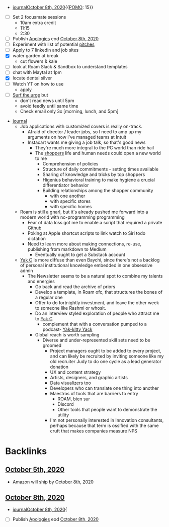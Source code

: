- [journal](<journal.md>)[October 8th, 2020](<October 8th, 2020.md>){{[POMO](<POMO.md>): 15}}
- [ ] Set 2 focusmate sessions
    - 10am extra credit
    - 11:15
    - 2:30
- [ ] Publish [Apologies](<Apologies.md>) eod [October 8th, 2020](<October 8th, 2020.md>)
- [ ] Experiment with list of potential [pitches](<pitches.md>)
- [ ] Apply to 7 linkedin and job sites
- [x] water garden at break
    - cut flowers & kale
- [ ] look at Roam Slack & Sandbox to understand templates
- [ ] chat with Maytal at 1pm
- [x] locate dental silver
- [ ] Watch YT on how to use
    - apply
- [ ] [Surf the urge](<Surf the urge.md>) but 
    - don't read news until 5pm
    - avoid feedly until same time
    - Check email only 3x [morning, lunch, and 5pm]
- [journal](<journal.md>)
    - Job applications with customized covers is really on-track.
        - Afraid of director / leader jobs, so I need to amp up my arguments on how I've managed teams at Intuit
        - Instacart wants me giving a job talk, so that's good news
            - They're much more integral to the PC world than ride hail
            - The [shoppers](<shoppers.md>) life and human needs could open a new world to me
                - Comprehension of policies
                - Structure of daily commitments - setting times available
                - Sharing of knowledge and tricks by top shoppers
                - Higenius behavioral training to make hygiene a crucial differentiator behavior
                - Building relationships among the shopper community
                    - with one another
                    - with specific stores
                    - with specific homes
    - Roam is still a gnarl, but it's already pushed me forward into a modern world with no-programming programming
        - Fear of data loss got me to enable a script that required a private Github
        - Poking at Apple shortcut scripts to link watch to Siri todo dictation
        - Need to learn more about making connections, re-use, publishing from markdown to Medium
            - Eventually ought to get a Substack account
    - [Yak C](<Yak C.md>) is more diffuse than even Baychi, since there's not a backlog of personal institutional knowledge embedded in one obsessive admin
        - The Newsletter seems to be a natural spot to combine my talents and energies
            - Go back and read the archive of priors
            - Develop a template, in Roam ofc, that structures the bones of a regular one
            - Offer to do fortnightly investment, and leave the other week to someone like Rashmi or whosit. 
            - Do an interview styled exploration of people who attract me to [Yak C](<Yak C.md>)
                - complement that with a conversation pumped to a podcast- [Yak-kitty Yack](<Yak-kitty Yack.md>)
            - Global reach is worth sampling
                - Diverse and under-represented skill sets need to be groomed
                    - Project managers ought to be added to every project, and can likely be recruited by inviting someone like my old recruiter Judy to do one cycle as a lead generator donation
                    - UX and content strategy
                    - Artists, designers, and graphic artists
                    - Data visualizers too
                    - Developers who can translate one thing into another
                    - Maestros of tools that are barriers to entry
                        - ROAM, bien sur
                        - Discord
                        - Other tools that people want to demonstrate the utility
                    - I'm not personally interested in Innovation consultants, perhaps because that term is ossified with the same cruft that makes companies measure NPS

# Backlinks
## [October 5th, 2020](<October 5th, 2020.md>)
- Amazon will ship by [October 8th, 2020](<October 8th, 2020.md>)

## [October 8th, 2020](<October 8th, 2020.md>)
- [journal](<journal.md>)[October 8th, 2020](<October 8th, 2020.md>){

- [ ] Publish [Apologies](<Apologies.md>) eod [October 8th, 2020](<October 8th, 2020.md>)

